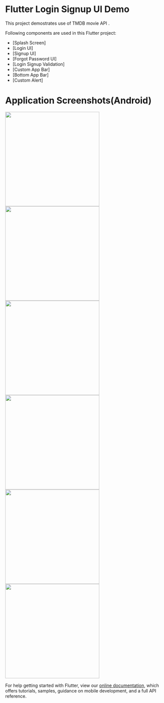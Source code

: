 # Flutter Login Signup UI Demo


This project demostrates use of TMDB movie API
.

Following components are used in this Flutter project:

- [Splash Screen]
- [Login UI]
- [Signup UI]
- [Forgot Password UI]
- [Login Signup Validation]
- [Custom App Bar]
- [Bottom App Bar]
- [Custom Alert]

# Application Screenshots(Android)

<img src="https://github.com/ervinod/flutter_login_signup/blob/master/screenshots/screenshot1.jpg" width="300"><img src="https://github.com/ervinod/flutter_login_signup/blob/master/screenshots/screenshot2.jpg" width="300"><img src="https://github.com/ervinod/flutter_login_signup/blob/master/screenshots/screenshot3.jpg" width="300"><img src="https://github.com/ervinod/flutter_login_signup/blob/master/screenshots/screenshot5.jpg" width="300"><img src="https://github.com/ervinod/flutter_login_signup/blob/master/screenshots/screenshot6.jpg" width="300"><img src="https://github.com/ervinod/flutter_login_signup/blob/master/screenshots/screenshot4.jpg" width="300">


For help getting started with Flutter, view our
[online documentation](https://flutter.dev/docs), which offers tutorials,
samples, guidance on mobile development, and a full API reference.
